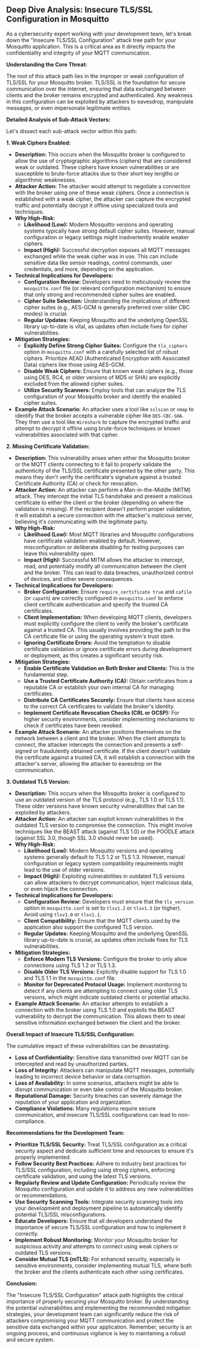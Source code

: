 ## Deep Dive Analysis: Insecure TLS/SSL Configuration in Mosquitto

As a cybersecurity expert working with your development team, let's break down the "Insecure TLS/SSL Configuration" attack tree path for your Mosquitto application. This is a critical area as it directly impacts the confidentiality and integrity of your MQTT communication.

**Understanding the Core Threat:**

The root of this attack path lies in the improper or weak configuration of TLS/SSL for your Mosquitto broker. TLS/SSL is the foundation for secure communication over the internet, ensuring that data exchanged between clients and the broker remains encrypted and authenticated. Any weakness in this configuration can be exploited by attackers to eavesdrop, manipulate messages, or even impersonate legitimate entities.

**Detailed Analysis of Sub-Attack Vectors:**

Let's dissect each sub-attack vector within this path:

**1. Weak Ciphers Enabled:**

* **Description:** This occurs when the Mosquitto broker is configured to allow the use of cryptographic algorithms (ciphers) that are considered weak or outdated. These ciphers have known vulnerabilities or are susceptible to brute-force attacks due to their short key lengths or algorithmic weaknesses.
* **Attacker Action:** The attacker would attempt to negotiate a connection with the broker using one of these weak ciphers. Once a connection is established with a weak cipher, the attacker can capture the encrypted traffic and potentially decrypt it offline using specialized tools and techniques.
* **Why High-Risk:**
    * **Likelihood (Low):** Modern Mosquitto versions and operating systems typically have strong default cipher suites. However, manual configuration or legacy settings might inadvertently enable weaker ciphers.
    * **Impact (High):** Successful decryption exposes all MQTT messages exchanged while the weak cipher was in use. This can include sensitive data like sensor readings, control commands, user credentials, and more, depending on the application.
* **Technical Implications for Developers:**
    * **Configuration Review:** Developers need to meticulously review the `mosquitto.conf` file (or relevant configuration mechanism) to ensure that only strong and recommended cipher suites are enabled.
    * **Cipher Suite Selection:** Understanding the implications of different cipher suites (e.g., AES-GCM is generally preferred over older CBC modes) is crucial.
    * **Regular Updates:** Keeping Mosquitto and the underlying OpenSSL library up-to-date is vital, as updates often include fixes for cipher vulnerabilities.
* **Mitigation Strategies:**
    * **Explicitly Define Strong Cipher Suites:**  Configure the `tls_ciphers` option in `mosquitto.conf` with a carefully selected list of robust ciphers. Prioritize AEAD (Authenticated Encryption with Associated Data) ciphers like those using AES-GCM.
    * **Disable Weak Ciphers:** Ensure that known weak ciphers (e.g., those using DES, RC4, or older versions of MD5 or SHA) are explicitly excluded from the allowed cipher suites.
    * **Utilize Security Scanners:** Employ tools that can analyze the TLS configuration of your Mosquitto broker and identify the enabled cipher suites.
* **Example Attack Scenario:** An attacker uses a tool like `sslscan` or `nmap` to identify that the broker accepts a vulnerable cipher like `DES-CBC-SHA`. They then use a tool like `Wireshark` to capture the encrypted traffic and attempt to decrypt it offline using brute-force techniques or known vulnerabilities associated with that cipher.

**2. Missing Certificate Validation:**

* **Description:** This vulnerability arises when either the Mosquitto broker or the MQTT clients connecting to it fail to properly validate the authenticity of the TLS/SSL certificate presented by the other party. This means they don't verify the certificate's signature against a trusted Certificate Authority (CA) or check for revocation.
* **Attacker Action:** An attacker can perform a Man-in-the-Middle (MITM) attack. They intercept the initial TLS handshake and present a malicious certificate to either the client or the broker (depending on where the validation is missing). If the recipient doesn't perform proper validation, it will establish a secure connection with the attacker's malicious server, believing it's communicating with the legitimate party.
* **Why High-Risk:**
    * **Likelihood (Low):**  Most MQTT libraries and Mosquitto configurations have certificate validation enabled by default. However, misconfiguration or deliberate disabling for testing purposes can leave this vulnerability open.
    * **Impact (High):** Successful MITM allows the attacker to intercept, read, and potentially modify all communication between the client and the broker. This can lead to data breaches, unauthorized control of devices, and other severe consequences.
* **Technical Implications for Developers:**
    * **Broker Configuration:** Ensure `require_certificate true` and `cafile` (or `capath`) are correctly configured in `mosquitto.conf` to enforce client certificate authentication and specify the trusted CA certificates.
    * **Client Implementation:** When developing MQTT clients, developers must explicitly configure the client to verify the broker's certificate against a trusted CA. This usually involves providing the path to the CA certificate file or using the operating system's trust store.
    * **Ignoring Certificate Errors:**  Avoid the temptation to disable certificate validation or ignore certificate errors during development or deployment, as this creates a significant security risk.
* **Mitigation Strategies:**
    * **Enable Certificate Validation on Both Broker and Clients:** This is the fundamental step.
    * **Use a Trusted Certificate Authority (CA):** Obtain certificates from a reputable CA or establish your own internal CA for managing certificates.
    * **Distribute CA Certificates Securely:** Ensure that clients have access to the correct CA certificates to validate the broker's identity.
    * **Implement Certificate Revocation Checks (CRL or OCSP):**  For higher security environments, consider implementing mechanisms to check if certificates have been revoked.
* **Example Attack Scenario:** An attacker positions themselves on the network between a client and the broker. When the client attempts to connect, the attacker intercepts the connection and presents a self-signed or fraudulently obtained certificate. If the client doesn't validate the certificate against a trusted CA, it will establish a connection with the attacker's server, allowing the attacker to eavesdrop on the communication.

**3. Outdated TLS Version:**

* **Description:** This occurs when the Mosquitto broker is configured to use an outdated version of the TLS protocol (e.g., TLS 1.0 or TLS 1.1). These older versions have known security vulnerabilities that can be exploited by attackers.
* **Attacker Action:** An attacker can exploit known vulnerabilities in the outdated TLS version to compromise the connection. This might involve techniques like the BEAST attack (against TLS 1.0) or the POODLE attack (against SSL 3.0, though SSL 3.0 should never be used).
* **Why High-Risk:**
    * **Likelihood (Low):**  Modern Mosquitto versions and operating systems generally default to TLS 1.2 or TLS 1.3. However, manual configuration or legacy system compatibility requirements might lead to the use of older versions.
    * **Impact (High):** Exploiting vulnerabilities in outdated TLS versions can allow attackers to decrypt communication, inject malicious data, or even hijack the connection.
* **Technical Implications for Developers:**
    * **Configuration Review:** Developers must ensure that the `tls_version` option in `mosquitto.conf` is set to `tlsv1.2` or `tlsv1.3` (or higher). Avoid using `tlsv1.0` or `tlsv1.1`.
    * **Client Compatibility:** Ensure that the MQTT clients used by the application also support the configured TLS version.
    * **Regular Updates:** Keeping Mosquitto and the underlying OpenSSL library up-to-date is crucial, as updates often include fixes for TLS vulnerabilities.
* **Mitigation Strategies:**
    * **Enforce Modern TLS Versions:** Configure the broker to only allow connections using TLS 1.2 or TLS 1.3.
    * **Disable Older TLS Versions:** Explicitly disable support for TLS 1.0 and TLS 1.1 in the `mosquitto.conf` file.
    * **Monitor for Deprecated Protocol Usage:** Implement monitoring to detect if any clients are attempting to connect using older TLS versions, which might indicate outdated clients or potential attacks.
* **Example Attack Scenario:** An attacker attempts to establish a connection with the broker using TLS 1.0 and exploits the BEAST vulnerability to decrypt the communication. This allows them to steal sensitive information exchanged between the client and the broker.

**Overall Impact of Insecure TLS/SSL Configuration:**

The cumulative impact of these vulnerabilities can be devastating:

* **Loss of Confidentiality:** Sensitive data transmitted over MQTT can be intercepted and read by unauthorized parties.
* **Loss of Integrity:** Attackers can manipulate MQTT messages, potentially leading to incorrect device behavior or data corruption.
* **Loss of Availability:** In some scenarios, attackers might be able to disrupt communication or even take control of the Mosquitto broker.
* **Reputational Damage:** Security breaches can severely damage the reputation of your application and organization.
* **Compliance Violations:** Many regulations require secure communication, and insecure TLS/SSL configurations can lead to non-compliance.

**Recommendations for the Development Team:**

* **Prioritize TLS/SSL Security:** Treat TLS/SSL configuration as a critical security aspect and dedicate sufficient time and resources to ensure it's properly implemented.
* **Follow Security Best Practices:** Adhere to industry best practices for TLS/SSL configuration, including using strong ciphers, enforcing certificate validation, and using the latest TLS versions.
* **Regularly Review and Update Configuration:**  Periodically review the Mosquitto configuration and update it to address any new vulnerabilities or recommendations.
* **Use Security Scanning Tools:** Integrate security scanning tools into your development and deployment pipeline to automatically identify potential TLS/SSL misconfigurations.
* **Educate Developers:** Ensure that all developers understand the importance of secure TLS/SSL configuration and how to implement it correctly.
* **Implement Robust Monitoring:** Monitor your Mosquitto broker for suspicious activity and attempts to connect using weak ciphers or outdated TLS versions.
* **Consider Mutual TLS (mTLS):** For enhanced security, especially in sensitive environments, consider implementing mutual TLS, where both the broker and the clients authenticate each other using certificates.

**Conclusion:**

The "Insecure TLS/SSL Configuration" attack path highlights the critical importance of properly securing your Mosquitto broker. By understanding the potential vulnerabilities and implementing the recommended mitigation strategies, your development team can significantly reduce the risk of attackers compromising your MQTT communication and protect the sensitive data exchanged within your application. Remember, security is an ongoing process, and continuous vigilance is key to maintaining a robust and secure system.
